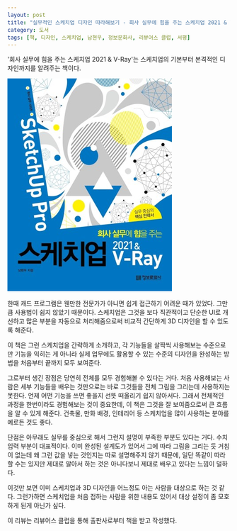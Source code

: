 ```yaml
---
layout: post
title: "실무적인 스케치업 디자인 따라해보기 - 회사 실무에 힘을 주는 스케치업 2021 & V-Ray"
category: 도서
tags: [책, 디자인, 스케치업, 남현우, 정보문화사, 리뷰어스 클럽, 서평]
---
```


'회사 실무에 힘을 주는 스케치업 2021 & V-Ray'는
스케치업의 기본부터 본격적인 디자인까지를 알려주는 책이다.

![표지](/images/sketchup-2021-and-v-ray-book-h480.jpg)

한때 캐드 프로그램은 웬만한 전문가가 아니면 쉽게 접근하기 어려운 때가 있었다.
그만큼 사용법이 쉽지 않았기 때문이다.
스케치업은 그것을 보다 직관적이고 단순한 UI로 개선하고
많은 부분을 자동으로 처리해줌으로써
비교적 간단하게 3D 디자인을 할 수 있도록 해준다.

이 책은 그런 스케치업을 간략하게 소개하고,
각 기능들을 살짝씩 사용해보는 수준으로만 기능을 익히는 게 아니라
실제 업무에도 활용할 수 있는 수준의 디자인을 완성하는 방법을
처음부터 끝까지 모두 보여준다.

그로부터 생긴 장점은 당연히 전체를 모두 경험해볼 수 있다는 거다.
처음 사용해보는 사람은 세부 기능들을 배우는 것만으로는
바로 그것들을 전체 그림을 그리는데 사용하지는 못한다.
언제 어떤 기능을 쓰면 좋을지 선뜻 떠올리기 쉽지 않아서다.
그래서 전체적인 과정을 한번이라도 경험해보는 것이 중요한데,
이 책은 그것을 잘 보여줌으로써 큰 흐름을 알 수 있게 해준다.
건축물, 만화 배경, 인테리어 등 스케치업을 많이 사용하는 분야를 예로든 것도 좋다.

단점은 아무래도 실무를 중심으로 해서 그런지 설명이 부족한 부분도 있다는 거다.
수치 입력 부분이 대표적이다.
이미 완성된 설계도가 있어서 그에 따라 그림을 그리는 듯 거침이 없는데
왜 그런 값을 넣는 것인지는 따로 설명해주지 않기 때문에,
일단 똑같이 따라할 수는 있지만 제대로 알아서 하는 것은 아니다보니
제대로 배우고 있다는 느낌이 덜하다.

이것만 보면 이미 스케치업과 3D 디자인을 어느정도 아는 사람을 대상으로 하는 것 같다.
그런가하면 스케치업을 처음 접하는 사람을 위한 내용도 있어서
대상 설정이 좀 모호하게 된게 아닌가 싶다.



<div class="im im-info">
이 리뷰는 리뷰어스 클럽을 통해 출판사로부터 책을 받고 작성했다.
</div>
